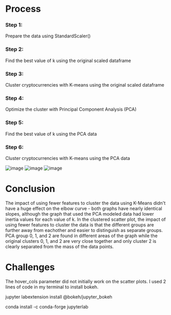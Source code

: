 # Process
### Step 1: 
Prepare the data using StandardScaler()
### Step 2: 
Find the best value of k using the original scaled dataframe
### Step 3: 
Cluster cryptocurrencies with K-means using the original scaled dataframe
### Step 4: 
Optimize the cluster with Principal Component Analysis (PCA)
### Step 5: 
Find the best value of k using the PCA data
### Step 6: 
Cluster cryptocurrencies with K-means using the PCA data

![image](https://github.com/user-attachments/assets/9b98e259-f3c6-493a-bae9-0f43f6ac02fd)
![image](https://github.com/user-attachments/assets/f5b41116-4a05-4f95-9805-34a12e2bc08a)
![image](https://github.com/user-attachments/assets/77835ffd-eef4-407d-b3a1-81d5cde1ef4f)

# Conclusion
The impact of using fewer features to cluster the data using K-Means didn't have a huge effect on the elbow curve - both graphs have nearly identical slopes, although the graph that used the PCA modeled data had lower inertia values for each value of k. 
In the clustered scatter plot, the impact of using fewer features to cluster the data is that the different groups are further away from eachother and easier to distinguish as separate groups. PCA group 0, 1, and 2 are found in different areas of the graph while the original clusters 0, 1, and 2 are very close together and only cluster 2 is clearly separated from the mass of the data points. 

# Challenges
The hover_cols parameter did not initially work on the scatter plots. I used 2 lines of code in my terminal to install bokeh.

jupyter labextension install @bokeh/jupyter_bokeh

conda install -c conda-forge jupyterlab
